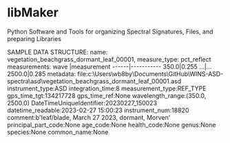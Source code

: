 # libMaker
Python Software and Tools for organizing Spectral Signatures, Files, and preparing Libraries

SAMPLE DATA STRUCTURE:
name:		vegetation_beachgrass_dormant_leaf_00001,
measure_type:	pct_reflect
measurements:	wave  |measurement
		------|-----------
		 350.0|0.255
		   ...|...
		2500.0|0.285
metadata:	file:c:\Users\wb8by\Documents\GitHub\WINS-ASD-spectra\asd\vegetation_beachgrass_dormant_leaf_00001.asd
		instrument_type:ASD
		integration_time:8
		measurement_type:REF_TYPE
		gps_time_tgt:134217728
		gps_time_ref:None
		wavelength_range:(350.0, 2500.0)
		DateTimeUniqueIdentifier:20230227_150023
		datetime_readable:2023-02-27 15:00:23
		instrument_num:18820
		comment:b'leaf/blade, March 27 2023, dormant, Morven'
		principal_part_code:None
		age_code:None
		health_code:None
		genus:None
		species:None
		common_name:None
